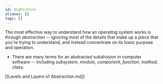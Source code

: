 ```yaml
---
id: bigPicture
aliases: []
tags: []
---
```


The most effective way to understand how an operating system works is through
*abstraction* -- ignoring most of the details that make up a piece that you're
trying to understand, and instead concentrate on its basic purpose and
operation.

- There are many terms for an abstracted subdivision in computer software --
  including *subsystem*, *module*, *component*, *function*, *method*, *class*.

[[Levels and Layers of Abstraction.md]]
